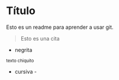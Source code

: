 # Título

Esto es un readme para aprender a usar git.

>Esto es una cita

* negrita

<sup> texto chiquito </sup>

- cursiva -
